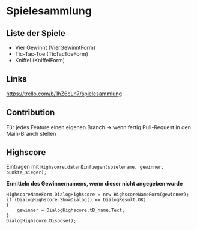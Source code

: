 # Spielesammlung

## Liste der Spiele
- Vier Gewinnt  (VierGewinntForm)
- Tic-Tac-Toe  (TicTacToeForm)
- Kniffel (KniffelForm)


## Links
https://trello.com/b/1hZ6cLn7/spielesammlung


## Contribution
Für jedes Feature einen eigenen Branch -> wenn fertig Pull-Request in den Main-Branch stellen


## Highscore
Eintragen mit `Highscore.datenEinfuegen(spielename, gewinner, punkte_sieger);`


**Ermitteln des Gewinnernamens, wenn dieser nicht angegeben wurde**

    HighscoreNameForm DialogHighscore = new HighscoreNameForm(gewinner);
    if (DialogHighscore.ShowDialog() == DialogResult.OK)
    {
    	gewinner = DialogHighscore.tB_name.Text;
    }
    DialogHighscore.Dispose();
